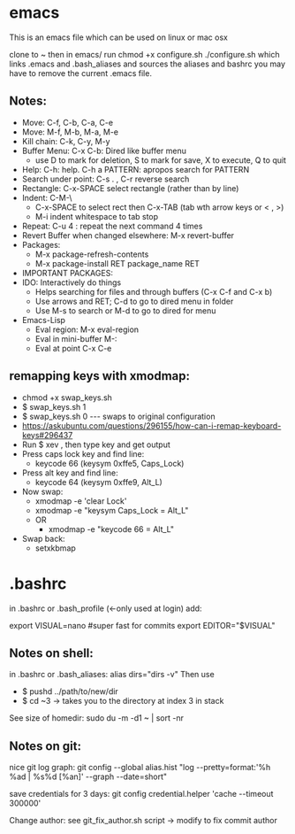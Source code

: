 # emacs
This is an emacs file which can be used on linux or mac osx

clone to ~ then in emacs/ run
chmod +x configure.sh
./configure.sh
which links .emacs and .bash_aliases and sources the aliases and bashrc
you may have to remove the current .emacs file.

##  Notes:
* Move:   C-f, C-b, C-a, C-e
* Move:   M-f, M-b, M-a, M-e
* Kill chain:   C-k, C-y, M-y	
* Buffer Menu: C-x C-b: Dired like buffer menu
  * use D to mark for deletion, S to mark for save, X to execute, Q to quit
* Help: C-h: help. C-h a PATTERN: apropos search for PATTERN
* Search under point: C-s . , C-r reverse search
* Rectangle: C-x-SPACE select rectangle (rather than by line)
* Indent: C-M-\
  * C-x-SPACE to select rect then C-x-TAB (tab wth arrow keys or  < , >)
  * M-i indent whitespace to tab stop
* Repeat: C-u 4 : repeat the next command 4 times
* Revert Buffer when changed elsewhere: M-x revert-buffer 
* Packages:
  * M-x package-refresh-contents
  * M-x package-install RET package_name RET
* IMPORTANT PACKAGES:
* IDO: Interactively do things
  * Helps searching for files and through buffers (C-x C-f and C-x b)
  * Use arrows and RET; C-d to go to dired menu in folder
  * Use M-s to search or M-d to go to dired for menu
* Emacs-Lisp
  * Eval region: M-x eval-region
  * Eval in mini-buffer M-:
  * Eval at point C-x C-e


## remapping keys with xmodmap:
* chmod +x swap_keys.sh
* $ swap_keys.sh 1
* $ swap_keys.sh 0    --- swaps to original configuration
* https://askubuntu.com/questions/296155/how-can-i-remap-keyboard-keys#296437
* Run $ xev , then type key and get output
* Press caps lock key and find line:
  * keycode 66 (keysym 0xffe5, Caps_Lock)
* Press alt key and find line:
  * keycode 64 (keysym 0xffe9, Alt_L)
* Now swap:
  * xmodmap -e 'clear Lock'
  * xmodmap -e "keysym Caps_Lock = Alt_L"
  * OR
    * xmodmap -e "keycode 66 = Alt_L"
* Swap back:
  * setxkbmap


# .bashrc
in .bashrc or .bash_profile (<-only used at login) add:

export VISUAL=nano  #super fast for commits
export EDITOR="$VISUAL"

## Notes on shell:
in .bashrc or .bash_aliases:
alias dirs="dirs -v"
Then use
* $ pushd ../path/to/new/dir
* $ cd ~3 -> takes you to the directory at index 3 in stack


See size of homedir:
sudo du -m -d1 ~ | sort -nr

## Notes on git:
nice git log graph:
git config --global alias.hist "log --pretty=format:'%h %ad | %s%d [%an]' --graph --date=short"

save credentials for 3 days:
git config credential.helper 'cache --timeout 300000'

Change author:
see git_fix_author.sh script -> modify to fix commit author

